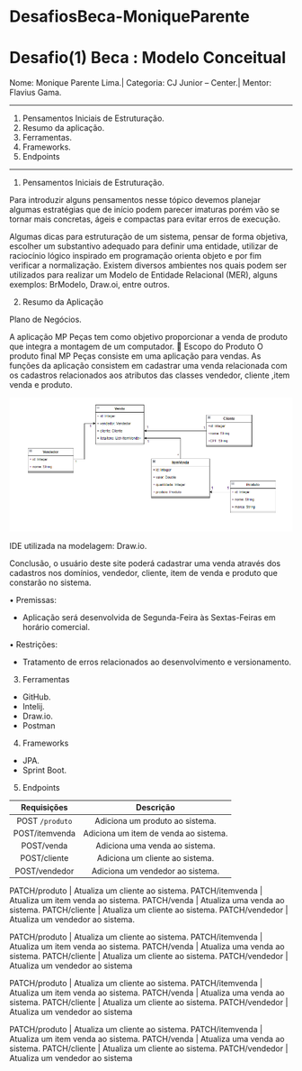 # DesafiosBeca-MoniqueParente

# Desafio(1) Beca : Modelo Conceitual

Nome: Monique Parente Lima.|
Categoria: CJ Junior – Center.| 
Mentor: Flavius Gama.
______________________________________________________________________________________________________________________________________________________________________________
1.	Pensamentos Iniciais de Estruturação.
2.	Resumo da aplicação.
3.	Ferramentas.
4.	Frameworks.
5. Endpoints
______________________________________________________________________________________________________________________________________________________________________________
1.	Pensamentos Iniciais de Estruturação.

Para introduzir alguns pensamentos nesse tópico devemos planejar algumas estratégias que de início podem parecer imaturas porém vão se tornar mais concretas, ágeis e compactas para evitar erros de execução.  

Algumas dicas para estruturação de um sistema, pensar de forma objetiva, escolher um substantivo adequado para definir uma entidade, utilizar de raciocínio lógico inspirado em programação orienta objeto e por fim verificar a normalização. Existem diversos ambientes nos quais podem ser utilizados para realizar um Modelo de Entidade Relacional (MER), alguns exemplos: BrModelo, Draw.oi, entre outros.

2.	Resumo da Aplicação

Plano de Negócios.

A aplicação MP Peças tem como objetivo proporcionar a venda de produto que integra a montagem de um computador.
	Escopo do Produto
O produto final MP Peças consiste em uma aplicação para vendas.
As funções da aplicação consistem em cadastrar uma venda relacionada com os cadastros relacionados aos atributos das classes vendedor, cliente ,item venda e produto.   

![DIAGRAMACONCEITUALOFICIAL.PNG](DIAGRAMACONCEITUALOFICIAL.PNG)
 
 IDE utilizada na modelagem: Draw.io.

Conclusão, o usuário deste site poderá cadastrar uma venda através dos cadastros nos domínios, vendedor, cliente, item de venda e produto que constarão no sistema.

  •	Premissas: 
- Aplicação será desenvolvida de Segunda-Feira às Sextas-Feiras em horário comercial.

 •	Restrições:
- Tratamento de erros relacionados ao desenvolvimento e versionamento.

3.	Ferramentas
- GitHub.
- Intelij.
- Draw.io.
- Postman

4.	Frameworks
- JPA.
- Sprint Boot.

5. Endpoints
 
Requisições | Descrição|
:-------------: | :----------------: 
 POST `/produto` | Adiciona um produto ao sistema.
 POST/itemvenda | Adiciona um item de venda ao sistema.
 POST/venda | Adiciona uma venda ao sistema.
 POST/cliente | Adiciona um cliente ao sistema.
 POST/vendedor | Adiciona um vendedor ao sistema.
 
 PATCH/produto | Atualiza um cliente ao sistema.
 PATCH/itemvenda | Atualiza um item venda ao sistema.
 PATCH/venda | Atualiza uma venda ao sistema.
 PATCH/cliente | Atualiza um cliente ao sistema.
 PATCH/vendedor | Atualiza um vendedor ao sistema.
 
 PATCH/produto | Atualiza um cliente ao sistema.
 PATCH/itemvenda | Atualiza um item venda ao sistema.
 PATCH/venda | Atualiza uma venda ao sistema.
 PATCH/cliente | Atualiza um cliente ao sistema.
 PATCH/vendedor | Atualiza um vendedor ao sistema
 
 PATCH/produto | Atualiza um cliente ao sistema.
 PATCH/itemvenda | Atualiza um item venda ao sistema.
 PATCH/venda | Atualiza uma venda ao sistema.
 PATCH/cliente | Atualiza um cliente ao sistema.
 PATCH/vendedor | Atualiza um vendedor ao sistema
 
 PATCH/produto | Atualiza um cliente ao sistema.
 PATCH/itemvenda | Atualiza um item venda ao sistema.
 PATCH/venda | Atualiza uma venda ao sistema.
 PATCH/cliente | Atualiza um cliente ao sistema.
 PATCH/vendedor | Atualiza um vendedor ao sistema
 
 
 


